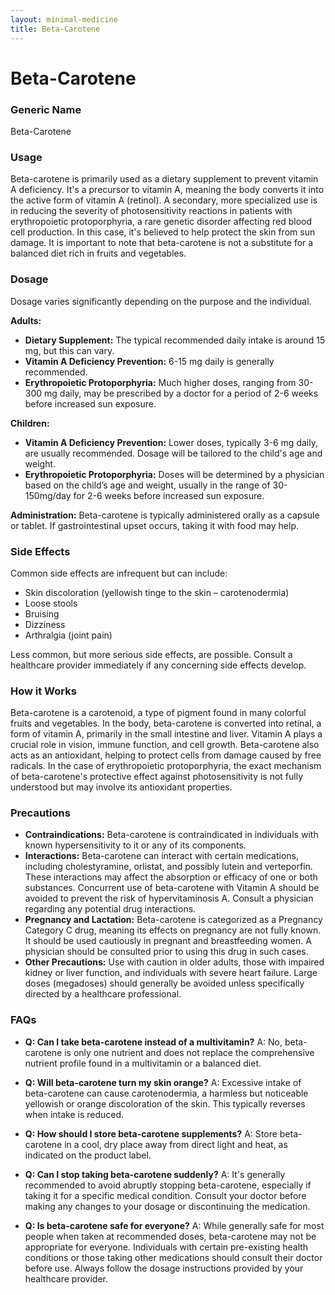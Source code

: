 ```yaml
---
layout: minimal-medicine
title: Beta-Carotene
---
```


# Beta-Carotene
### Generic Name
Beta-Carotene

### Usage
Beta-carotene is primarily used as a dietary supplement to prevent vitamin A deficiency.  It's a precursor to vitamin A, meaning the body converts it into the active form of vitamin A (retinol).  A secondary, more specialized use is in reducing the severity of photosensitivity reactions in patients with erythropoietic protoporphyria, a rare genetic disorder affecting red blood cell production.  In this case, it's believed to help protect the skin from sun damage.  It is important to note that beta-carotene is not a substitute for a balanced diet rich in fruits and vegetables.

### Dosage
Dosage varies significantly depending on the purpose and the individual.  

**Adults:**

* **Dietary Supplement:**  The typical recommended daily intake is around 15 mg, but this can vary.
* **Vitamin A Deficiency Prevention:** 6-15 mg daily is generally recommended.
* **Erythropoietic Protoporphyria:**  Much higher doses, ranging from 30-300 mg daily, may be prescribed by a doctor for a period of 2-6 weeks before increased sun exposure.

**Children:**

* **Vitamin A Deficiency Prevention:**  Lower doses, typically 3-6 mg daily, are usually recommended.  Dosage will be tailored to the child's age and weight.
* **Erythropoietic Protoporphyria:** Doses will be determined by a physician based on the child’s age and weight, usually in the range of 30-150mg/day for 2-6 weeks before increased sun exposure.

**Administration:** Beta-carotene is typically administered orally as a capsule or tablet.  If gastrointestinal upset occurs, taking it with food may help.


### Side Effects
Common side effects are infrequent but can include:

* Skin discoloration (yellowish tinge to the skin – carotenodermia)
* Loose stools
* Bruising
* Dizziness
* Arthralgia (joint pain)

Less common, but more serious side effects, are possible.  Consult a healthcare provider immediately if any concerning side effects develop.

### How it Works
Beta-carotene is a carotenoid, a type of pigment found in many colorful fruits and vegetables. In the body, beta-carotene is converted into retinal, a form of vitamin A, primarily in the small intestine and liver.  Vitamin A plays a crucial role in vision, immune function, and cell growth. Beta-carotene also acts as an antioxidant, helping to protect cells from damage caused by free radicals.  In the case of erythropoietic protoporphyria, the exact mechanism of beta-carotene's protective effect against photosensitivity is not fully understood but may involve its antioxidant properties.

### Precautions
* **Contraindications:** Beta-carotene is contraindicated in individuals with known hypersensitivity to it or any of its components.
* **Interactions:** Beta-carotene can interact with certain medications, including cholestyramine, orlistat, and possibly lutein and verteporfin.  These interactions may affect the absorption or efficacy of one or both substances. Concurrent use of beta-carotene with Vitamin A should be avoided to prevent the risk of hypervitaminosis A.  Consult a physician regarding any potential drug interactions.
* **Pregnancy and Lactation:**  Beta-carotene is categorized as a Pregnancy Category C drug, meaning its effects on pregnancy are not fully known.  It should be used cautiously in pregnant and breastfeeding women. A physician should be consulted prior to using this drug in such cases.
* **Other Precautions:**  Use with caution in older adults, those with impaired kidney or liver function, and individuals with severe heart failure.  Large doses (megadoses) should generally be avoided unless specifically directed by a healthcare professional.


### FAQs

* **Q: Can I take beta-carotene instead of a multivitamin?** A: No, beta-carotene is only one nutrient and does not replace the comprehensive nutrient profile found in a multivitamin or a balanced diet.

* **Q: Will beta-carotene turn my skin orange?** A:  Excessive intake of beta-carotene can cause carotenodermia, a harmless but noticeable yellowish or orange discoloration of the skin.  This typically reverses when intake is reduced.

* **Q: How should I store beta-carotene supplements?** A: Store beta-carotene in a cool, dry place away from direct light and heat, as indicated on the product label.

* **Q:  Can I stop taking beta-carotene suddenly?** A: It's generally recommended to avoid abruptly stopping beta-carotene, especially if taking it for a specific medical condition.  Consult your doctor before making any changes to your dosage or discontinuing the medication.

* **Q: Is beta-carotene safe for everyone?** A: While generally safe for most people when taken at recommended doses, beta-carotene may not be appropriate for everyone. Individuals with certain pre-existing health conditions or those taking other medications should consult their doctor before use.  Always follow the dosage instructions provided by your healthcare provider.
